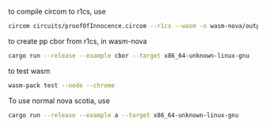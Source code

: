 to compile circom to r1cs, use 

```sh
circom circuits/proofOfInnocence.circom --r1cs --wasm -o wasm-nova/output
```

to create pp cbor from r1cs, in wasm-nova

```sh
cargo run --release --example cbor --target x86_64-unknown-linux-gnu
```

to test wasm

```sh
wasm-pack test --node --chrome
```

To use normal nova scotia, use

```sh
cargo run --release --example a --target x86_64-unknown-linux-gnu
```

